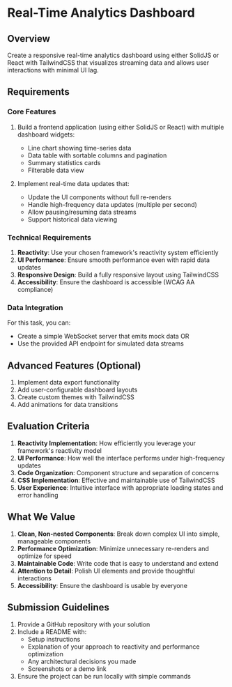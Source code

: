 # Real-Time Analytics Dashboard

## Overview
Create a responsive real-time analytics dashboard using either SolidJS or React with TailwindCSS that visualizes streaming data and allows user interactions with minimal UI lag.

## Requirements

### Core Features
1. Build a frontend application (using either SolidJS or React) with multiple dashboard widgets:
   - Line chart showing time-series data
   - Data table with sortable columns and pagination
   - Summary statistics cards
   - Filterable data view

2. Implement real-time data updates that:
   - Update the UI components without full re-renders
   - Handle high-frequency data updates (multiple per second)
   - Allow pausing/resuming data streams
   - Support historical data viewing

### Technical Requirements
1. **Reactivity**: Use your chosen framework's reactivity system efficiently
2. **UI Performance**: Ensure smooth performance even with rapid data updates
3. **Responsive Design**: Build a fully responsive layout using TailwindCSS
4. **Accessibility**: Ensure the dashboard is accessible (WCAG AA compliance)

### Data Integration
For this task, you can:
- Create a simple WebSocket server that emits mock data OR
- Use the provided API endpoint for simulated data streams

## Advanced Features (Optional)
1. Implement data export functionality
2. Add user-configurable dashboard layouts
3. Create custom themes with TailwindCSS
4. Add animations for data transitions

## Evaluation Criteria

1. **Reactivity Implementation**: How efficiently you leverage your framework's reactivity model
2. **UI Performance**: How well the interface performs under high-frequency updates
3. **Code Organization**: Component structure and separation of concerns
4. **CSS Implementation**: Effective and maintainable use of TailwindCSS
5. **User Experience**: Intuitive interface with appropriate loading states and error handling

## What We Value

1. **Clean, Non-nested Components**: Break down complex UI into simple, manageable components
2. **Performance Optimization**: Minimize unnecessary re-renders and optimize for speed
3. **Maintainable Code**: Write code that is easy to understand and extend
4. **Attention to Detail**: Polish UI elements and provide thoughtful interactions
5. **Accessibility**: Ensure the dashboard is usable by everyone

## Submission Guidelines

1. Provide a GitHub repository with your solution
2. Include a README with:
   - Setup instructions
   - Explanation of your approach to reactivity and performance optimization
   - Any architectural decisions you made
   - Screenshots or a demo link
3. Ensure the project can be run locally with simple commands 